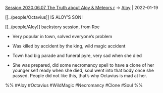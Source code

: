---
---

[Session 2020.06.07 The Truth about Aloy & Meteors r](../sessions/notes_matteo_brianedit/Session%202020.06.07%20The%20Truth%20about%20Aloy%20&%20Meteors%20r.md) -> [Aloy](TheWik-main/people/Aloy.md) | 2022-01-19

[[../people/Octavius]] IS ALOY’S SON!

[[../people/Aloy]] backstory session, from Roe

-   Very popular in town, solved everyone’s problem
    
-   Was killed by accident by the king, wild magic accident
    
-   Town had big parade and funeral pyre, very sad when she died
    
-   She was prepared, did some necromancy spell to have a clone of her younger self ready when she died, soul went into that body once she passed. People did not like this, that’s why Octavius is mad at her.

%% 
#Aloy
#Octavius
#WildMagic
#Necromancy
#Clone
#Soul
%%